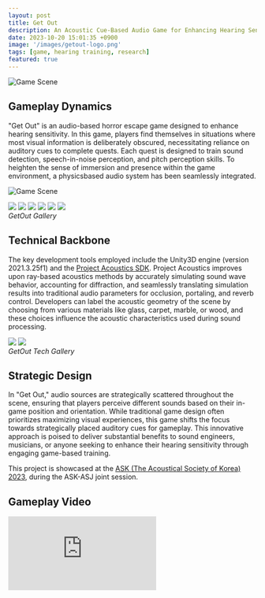 ```yaml
---
layout: post
title: Get Out
description: An Acoustic Cue-Based Audio Game for Enhancing Hearing Sensitivity<br><br>Haeun OH, Dongyeon YOO, Minhong JEONG, Youjin CHOI and Sungyoung KIM<br><br>Korea Advanced Institute of Science and Technology (KAIST) GCT 535 Team2
date: 2023-10-20 15:01:35 +0900
image: '/images/getout-logo.png'
tags: [game, hearing training, research]
featured: true
---
```



![Game Scene](/images/getout-lobby.png)

## Gameplay Dynamics
"Get Out" is an audio-based horror escape game designed to enhance hearing sensitivity. In this game, players find themselves in situations where most visual information is deliberately obscured, necessitating reliance on auditory cues to complete quests. Each quest is designed to train sound detection, speech-in-noise perception, and pitch perception skills. To heighten the sense of immersion and presence within the game environment, a physicsbased audio system has been seamlessly integrated.

![Game Scene](/images/getout-lobby.png)
<div class="gallery-box">
  <div class="gallery">
    <img src="/images/getout-stock1.png" loading="lazy">
    <img src="/images/getout-stairs.png" loading="lazy">
    <img src="/images/getout-stock2.png" loading="lazy">
    <img src="/images/getout-password.png" loading="lazy">
    <img src="/images/getout-telephone2.png" loading="lazy">
    <img src="/images/getout-keypad.png" loading="lazy">
  </div>
  <em>GetOut Gallery</em>
</div>

## Technical Backbone
The key development tools employed include the Unity3D engine (version 2021.3.25f1) and the [Project Acoustics SDK](https://learn.microsoft.com/en-us/gaming/acoustics/what-is-acoustics). Project Acoustics improves upon ray-based acoustics methods by accurately simulating sound wave behavior, accounting for diffraction, and seamlessly translating simulation results into traditional audio parameters for occlusion, portaling, and reverb control. Developers can label the acoustic geometry of the scene by choosing from various materials like glass, carpet, marble, or wood, and these choices influence the acoustic characteristics used during sound processing.

<div class="gallery-box">
  <div class="gallery">
    <img src="/images/getout-acousticbaking.png" loading="lazy">
    <img src="/images/getout-projacousticssdk.png" loading="lazy">
  </div>
  <em>GetOut Tech Gallery</em>
</div>

## Strategic Design
In "Get Out," audio sources are strategically scattered throughout the scene, ensuring that players perceive different sounds based on their in-game position and orientation. While traditional game design often prioritizes maximizing visual experiences, this game shifts the focus towards strategically placed auditory cues for gameplay. This innovative approach is poised to deliver substantial benefits to sound engineers, musicians, or anyone seeking to enhance their hearing sensitivity through engaging game-based training.

This project is showcased at the [ASK (The Acoustical Society of Korea) 2023](https://www.ask.or.kr/bbs/board.php?bo_table=notice&wr_id=275), during the ASK-ASJ joint session.

## Gameplay Video

<p><iframe src="https://www.youtube.com/embed/yGKzvL-oRYo?si=ZED5H9150KNQrKJv" loading="lazy" frameborder="0" allowfullscreen></iframe></p>